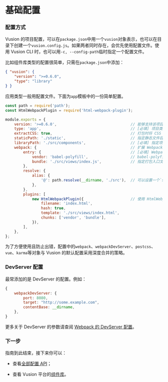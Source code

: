 # 基础配置

### 配置方式

Vusion 的项目配置，可以在`package.json`中用一个`vusion`对象表示，也可以在目录下创建一个`vusion.config.js`。如果两者同时存在，会优先使用配置文件。使用 Vusion CLI 时，也可以用`-c, --config-path`临时指定一个配置文件。

比如组件库类型的配置很简单，只需在`package.json`中添加：

``` json
{ "vusion": {
    "version": ">=0.6.0",
    "type": "library"
} }
```

应用类型一般用配置文件。下面为`app`模板中的一份简单配置。

``` js
const path = require('path');
const HtmlWebpackPlugin = require('html-webpack-plugin');

module.exports = {
    version: '>=0.6.0',                                 // 能够支持该项目的 Vusion CLI 的版本条件
    type: 'app',                                        // [必填] 项目类型。目前可选：app、app-pro、library、fullstack
    extractCSS: true,                                   // 打包时将 CSS 从 JS 中提出
    staticPath: './static',                             // 指定静态文件目录。该目录中的内容将会直接被拷贝到输出目录中
    libraryPath: './src/components',                    // [必填] 指定项目库的路径。用于检索全局样式等文件
    webpack: {                                          // 扩展 Webpack
        entry: {                                        // [必填] Webpack 入口
            vendor: 'babel-polyfill',                   // babel-polyfill 等通用库
            bundle: './src/views/index.js',             // 指定打包入口文件
        },
        resolve: {
            alias: {
                '@': path.resolve(__dirname, './src'),  // 可以设置一个`src`的别名
            },
        },
        plugins: [
            new HtmlWebpackPlugin({                     // 使用 HtmlWebpackPlugin 创建一个入口页
                filename: 'index.html',
                hash: true,
                template: './src/views/index.html',
                chunks: ['vendor', 'bundle'],
            }),
        ],
    },
};
```

为了方便使用且防止出错，配置中的`webpack`、`webpackDevServer`、`postcss`、`vue`、`karma`等对象与 Vusion 的默认配置采用深度合并的策略。

### DevServer 配置

最常添加的是 DevServer 的配置。例如：

``` js
{
    webpackDevServer: {
        port: 8080,
        target: "http://some.example.com",
        contentBase: __dirname,
    },
}
```

更多关于 DevServer 的参数请查阅 [Webpack 的 DevServer 配置](https://doc.webpack-china.org/configuration/dev-server)。

### 下一步

指南到此结束，接下来你可以：

- 查看[全部配置 API](/api/config)；
<!-- - 阅读[概念](/concepts)深入理解 Vusion 架构细节； -->
- 查看 Vusion 平台的[组件库](/libraries)。

